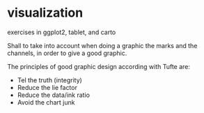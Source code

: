 # visualization

exercises in ggplot2, tablet, and carto

Shall to take into account when doing a graphic the marks and the channels, in order to give a good graphic.

The principles of good graphic design according with Tufte are:
- Tel the truth (integrity)
- Reduce the lie factor
- Reduce the data/ink ratio
- Avoid the chart junk
